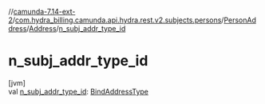 //[camunda-7.14-ext-2](../../../../index.md)/[com.hydra_billing.camunda.api.hydra.rest.v2.subjects.persons](../../index.md)/[PersonAddress](../index.md)/[Address](index.md)/[n_subj_addr_type_id](n_subj_addr_type_id.md)

# n_subj_addr_type_id

[jvm]\
val [n_subj_addr_type_id](n_subj_addr_type_id.md): [BindAddressType](../../../com.hydra_billing.camunda.api.hydra.common_types/-bind-address-type/index.md)

